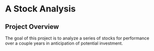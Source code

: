 # A Stock Analysis

## Project Overview

The goal of this project is to analyze a series of stocks for performance over a couple years in anticipation of potential investment.

